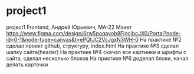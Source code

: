 # project1
project1
Frontend, Андрей Юрьевич, МА-22
Макет https://www.figma.com/design/6rw5poqayob8FjgcjbcJX0/Portal?node-id=0-1&node-type=canvas&t=ePQtJC2VcJgxN3WH-0
На практике №2 сделал проект github, структуру, index.html
На практике №3 сделал шапку сайта(header)
На практике №4 скачал все картинки и шрифты с сайта, сделал несколько блоков
На приктике №6 доделал блоки, начал делать карточки 